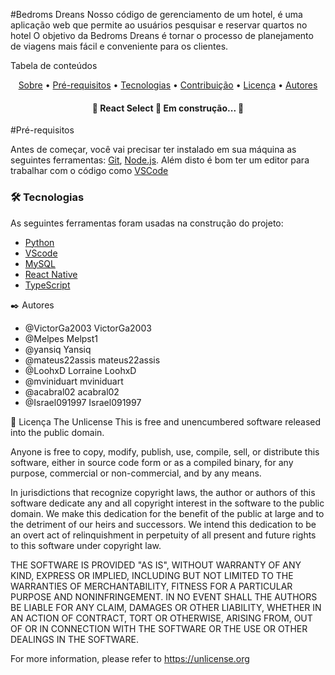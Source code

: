 #Bedroms Dreans
 Nosso código de gerenciamento de um hotel, é uma aplicação web que permite ao usuários pesquisar e reservar quartos no hotel 
 O objetivo da Bedroms Dreans é tornar o processo de planejamento de viagens mais fácil e conveniente para os clientes.

Tabela de conteúdos
<p align="center">
 <a href="#Bedroms Dreans">Sobre</a> •
 <a href="#Pré-requisitos">Pré-requisitos</a> • 
 <a href="#tecnologias">Tecnologias</a> • 
 <a href="#contribuicao">Contribuição</a> • 
 <a href="#licenc-a">Licença</a> • 
 <a href="#autores">Autores</a>
</p>
<h4 align="center">
   🚧  React Select 🚀 Em construção...  🚧
</h4>
  
#Pré-requisitos

Antes de começar, você vai precisar ter instalado em sua máquina as seguintes ferramentas:
[Git](https://git-scm.com), [Node.js](https://nodejs.org/en/). 
Além disto é bom ter um editor para trabalhar com o código como [VSCode](https://code.visualstudio.com/)

### 🛠 Tecnologias

As seguintes ferramentas foram usadas na construção do projeto:

- [Python](https://www.python.org/)
- [VScode](https://code.visualstudio.com/)
- [MySQL](https://www.mysql.com/products/workbench/)
- [React Native](https://reactnative.dev/)
- [TypeScript](https://www.typescriptlang.org/)

✒️ Autores

*	@VictorGa2003	VictorGa2003
* @Melpes Melpst1
*	@yansiq	Yansiq
*	@mateus22assis	mateus22assis
*	@LoohxD	Lorraine LoohxD
*	@mviniduart	mviniduart
*	@acabral02	acabral02
* @Israel091997 Israel091997

📄 Licença
The Unlicense
This is free and unencumbered software released into the public domain.

Anyone is free to copy, modify, publish, use, compile, sell, or
distribute this software, either in source code form or as a compiled
binary, for any purpose, commercial or non-commercial, and by any
means.

In jurisdictions that recognize copyright laws, the author or authors
of this software dedicate any and all copyright interest in the
software to the public domain. We make this dedication for the benefit
of the public at large and to the detriment of our heirs and
successors. We intend this dedication to be an overt act of
relinquishment in perpetuity of all present and future rights to this
software under copyright law.

THE SOFTWARE IS PROVIDED "AS IS", WITHOUT WARRANTY OF ANY KIND,
EXPRESS OR IMPLIED, INCLUDING BUT NOT LIMITED TO THE WARRANTIES OF
MERCHANTABILITY, FITNESS FOR A PARTICULAR PURPOSE AND NONINFRINGEMENT.
IN NO EVENT SHALL THE AUTHORS BE LIABLE FOR ANY CLAIM, DAMAGES OR
OTHER LIABILITY, WHETHER IN AN ACTION OF CONTRACT, TORT OR OTHERWISE,
ARISING FROM, OUT OF OR IN CONNECTION WITH THE SOFTWARE OR THE USE OR
OTHER DEALINGS IN THE SOFTWARE.

For more information, please refer to <https://unlicense.org>
